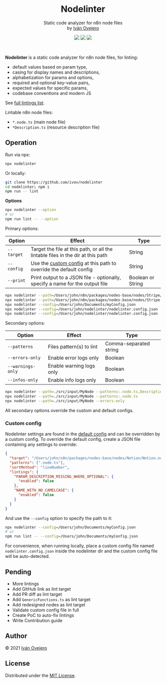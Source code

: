 <!-- <p align="center">
  <img src="logo.png" width="450" alt="Nodelinter logo" />
</p> -->

<p align="center">
  <h1 align="center">Nodelinter</h1>
</p>

<p align="center">
  Static code analyzer for n8n node files<br />
  by <a href="https://github.com/ivov">Iván Ovejero</a>
</p>

<p align="center">
  <img src="https://img.shields.io/badge/status-work%20in%20progress-blue">
  <a href="https://github.com/n8n-io"><img src="https://img.shields.io/badge/org-n8n-ff6d5a"></a>
  <img src="https://img.shields.io/badge/license-MIT-brightgreen">
</p>

<br />

<!-- <p align="center">
  <img src="screenshot.png" width="450" alt="Nodelinter screenshot" />
</p> -->

**Nodelinter** is a static code analyzer for n8n node files, for linting:

- default values based on param type,
- casing for display names and descriptions,
- alphabetization for params and options,
- required and optional key-value pairs,
- expected values for specific params,
- codebase conventions and modern JS

See [full lintings list](./src/lintings.ts).

Lintable n8n node files:

- `*.node.ts` (main node file)
- `*Description.ts` (resource description file)

## Operation

Run via npx:

```sh
npx nodelinter
```

Or locally:

```sh
git clone https://github.com/ivov/nodelinter
cd nodelinter; npm i
npm run -- lint
```

**Options**

```sh
npx nodelinter --option
# or
npm run lint -- --option
```

Primary options:

| Option     | Effect                                                                             | Type              |
| ---------- | ---------------------------------------------------------------------------------- | ----------------- |
| `--target` | Target the file at this path, or all the lintable files in the dir at this path    | String            |
| `--config` | Use the [custom config](##config-file) at this path to override the default config | String            |
| `--print`  | Print output to a JSON file - optionally, specify a name for the output file       | Boolean or String |

```sh
npx nodelinter --path=/Users/john/n8n/packages/nodes-base/nodes/Stripe/Stripe.node.ts
npx nodelinter --path=/Users/john/n8n/packages/nodes-base/nodes/Stripe
npx nodelinter --config=/Users/john/Documents/myConfig.json
npx nodelinter --config=/Users/john/nodelinter/nodelinter.config.json --print
npx nodelinter --config=/Users/john/nodelinter/nodelinter.config.json --print=myLintOutput
```

Secondary options:

| Option            | Effect                   | Type                   |
| ----------------- | ------------------------ | ---------------------- |
| `--patterns`      | Files pattern(s) to lint | Comma-separated string |
| `--errors-only`   | Enable error logs only   | Boolean                |
| `--warnings-only` | Enable warning logs only | Boolean                |
| `--infos-only`    | Enable info logs only    | Boolean                |

```sh
npx nodelinter --path=./src/input/MyNode --patterns:.node.ts,Description.ts
npx nodelinter --path=./src/input/MyNode --patterns:.node.ts
npx nodelinter --path=./src/input/MyNode --errors-only
```

All secondary options override the custom and default configs.

### Custom config

Nodelinter settings are found in the [default config](./src/defaultConfig.ts) and can be overridden by a custom config. To override the default config, create a JSON file containing any settings to override:

```json
{
  "target": "/Users/john/n8n/packages/nodes-base/nodes/Notion/Notion.node.ts",
  "patterns": [".node.ts"],
  "sortMethod": "lineNumber",
  "lintings": {
    "PARAM_DESCRIPTION_MISSING_WHERE_OPTIONAL": {
      "enabled": false
    },
    "NAME_WITH_NO_CAMELCASE": {
      "enabled": false
    }
  }
}
```

And use the `--config` option to specify the path to it:

```sh
npx nodelinter --config=/Users/john/Documents/myConfig.json
# or
npm run lint -- --config=/Users/john/Documents/myConfig.json
```

For convenience, when running locally, place a custom config file named `nodelinter.config.json` inside the nodelinter dir and the custom config file will be auto-detected.

<!-- ## Classification

Lintings are tagged with one or more **lint areas**, i.e. the section of code affected by the linting, such as `default` (default values), `displayName` (user-facing names for params and options), `limit` (limit params), etc.

Every linting also flags a single **lint issue**, i.e. the type of problem flagged by the linting, such as `alphabetization` (alphabetical sorting of params or options), `casing` (proper casing for user-facing param names and options), `missing` (for missing context-dependent key-value pairs), etc.

Lintings can be toggled on and off by lint area, by lint issue, or individually. -->

## Pending

- More lintings
- Add GitHub link as lint target
- Add PR diff as lint target
- Add `GenericFunctions.ts` as lint target
- Add redesigned nodes as lint target
- Validate custom config file in full
- Create PoC to auto-fix lintings
- Write Contribution guide

## Author

© 2021 [Iván Ovejero](https://github.com/ivov)

## License

Distributed under the [MIT License](LICENSE.md).
